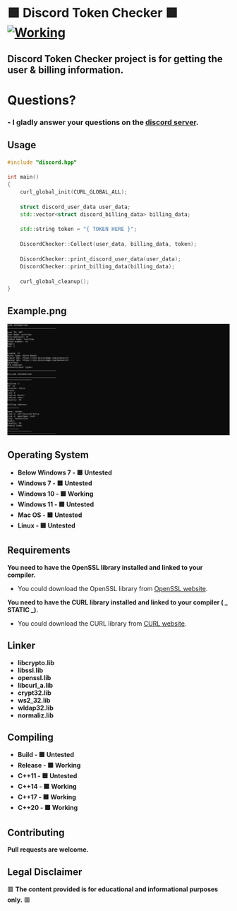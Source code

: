 # 🟩 Discord Token Checker 🟩 <a href="https://github.com/yurtrimu/discord-token-checker/actions/workflows/main.yml"><img src="https://github.com/yurtrimu/discord-token-checker/actions/workflows/main.yml/badge.svg" alt="Working"></a>

## **Discord Token Checker project is for getting the user & billing information.**

# Questions?
### - **I gladly answer your questions on the [discord server](https://discord.gg/9CuzZUG3uU).**

## Usage

```c++
#include "discord.hpp"

int main()
{
    curl_global_init(CURL_GLOBAL_ALL);

    struct discord_user_data user_data;
    std::vector<struct discord_billing_data> billing_data;

    std::string token = "{ TOKEN HERE }";

    DiscordChecker::Collect(user_data, billing_data, token);

    DiscordChecker::print_discord_user_data(user_data);
    DiscordChecker::print_billing_data(billing_data);

    curl_global_cleanup();
}

```

## Example.png
![alt text](https://github.com/yurtrimu/discord-token-checker/blob/main/Example.png?raw=true)

## Operating System
- **Below Windows 7 - 🟦 Untested**
- **Windows 7 - 🟦 Untested**
- **Windows 10 - 🟩 Working**
- **Windows 11 - 🟦 Untested**
- **Mac OS - 🟦 Untested**
- **Linux - 🟦 Untested**

## Requirements

**You need to have the OpenSSL library installed and linked to your compiler.**

- You could download the OpenSSL library from [OpenSSL website](https://www.openssl.org/source/).

**You need to have the CURL library installed and linked to your compiler ( _ STATIC _).**

- You could download the CURL library from [CURL website](https://curl.se/download.html).

## Linker

- **libcrypto.lib**
- **libssl.lib**
- **openssl.lib**
- **libcurl_a.lib**
- **crypt32.lib**
- **ws2_32.lib**
- **wldap32.lib**
- **normaliz.lib**

## Compiling

- **Build - 🟦 Untested**
- **Release - 🟩 Working**
- **C++11  - 🟦 Untested**
- **C++14  - 🟩 Working**
- **C++17 - 🟩 Working**
- **C++20 - 🟩 Working**

## Contributing

**Pull requests are welcome.**

## Legal Disclaimer
🟥 **The content provided is for educational and informational purposes only.** 🟥
